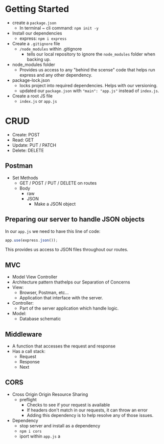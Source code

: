 # Getting Started
- create a `package.json`
  - In terminal ~ cli command: `npm init -y`
- Install our dependencies
  - express: `npm i express`
- Create a `.gitignore` file
  - `/node_modules` within .gitignore
    - tells our local repository to ignore the `node_modules` folder when backing up.
- node_modules folder
  - Provides us access to any "behind the scense" code that helps run express and any other dependency.
- package-lock.json
  - locks project into required dependencies. Helps with our versioning.
  - updated our `package.json` with `"main": "app.js"` instead of `index.js`.
- Create a root JS file
  - `index.js` or `app.js`

# CRUD
- Create: POST
- Read: GET
- Update: PUT / PATCH
- Delete: DELETE

## Postman
- Set Methods
  - GET / POST / PUT / DELETE on routes
  - Body
    - raw
    - JSON
      - Make a JSON object

## Preparing our server to handle JSON objects
In our `app.js` we need to have this line of code:
```js
app.use(express.json());
```
This provides us access to JSON files throughout our routes.

## MVC
- Model View Controller
- Architecture pattern thathelps our Separation of Concerns
- View:
  - Browser, Postman, etc...
  - Application that interface with the server.
- Controller: 
  - Part of the server application which handle logic.
- Model:
  - Database schematic

## Middleware
- A function that accesses the request and response
- Has a call stack:
  - Request
  - Response
  - Next

## CORS 
- Cross Origin Origin Resource Sharing
  - preflight
    - Checks to see if your request is available
    - If headers don't match in our requests, it can throw an error
    - Adding this dependency is to help resolve any of those issues.
- Dependency 
  - stop server and install as a dependency
  - `npm i cors`
  - iport within `app.js` a